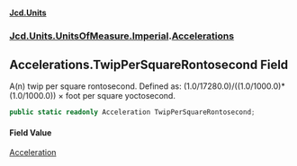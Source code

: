 #### [Jcd.Units](index.md 'index')
### [Jcd.Units.UnitsOfMeasure.Imperial](Jcd.Units.UnitsOfMeasure.Imperial.md 'Jcd.Units.UnitsOfMeasure.Imperial').[Accelerations](Accelerations.md 'Jcd.Units.UnitsOfMeasure.Imperial.Accelerations')

## Accelerations.TwipPerSquareRontosecond Field

A(n) twip per square rontosecond. Defined as: (1.0/17280.0)/((1.0/1000.0)*(1.0/1000.0)) × foot per square yoctosecond.

```csharp
public static readonly Acceleration TwipPerSquareRontosecond;
```

#### Field Value
[Acceleration](Acceleration.md 'Jcd.Units.UnitTypes.Acceleration')